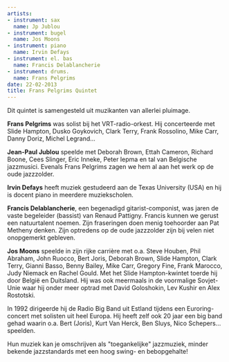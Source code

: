 ```yaml
---
artists:
- instrument: sax
  name: Jp Jublou
- instrument: bugel
  name: Jos Moons
- instrument: piano
  name: Irvin Defays
- instrument: el. bas
  name: Francis Delablancherie
- instrument: drums.
  name: Frans Pelgrims
date: 22-02-2013
title: Frans Pelgrims Quintet
---
```

Dit quintet is samengesteld uit muzikanten van allerlei pluimage. 

**Frans Pelgrims** was solist bij het VRT-radio-orkest. Hij concerteerde met Slide Hampton, Dusko Goykovich, Clark Terry, 
Frank Rossolino, Mike Carr, Danny Doriz, Michel Legrand... 

**Jean-Paul Jublou** speelde met Deborah Brown, Ettah Cameron, Richard Boone, Cees Slinger, Eric Inneke, Peter Iepma en tal van Belgische 
jazzmusici. Evenals Frans Pelgrims zagen we hem al aan het werk op de oude jazzzolder. 

**Irvin Defays** heeft muziek gestudeerd aan de Texas University (USA) en hij is docent piano in meerdere muziekscholen. 

**Francis Delablancherie**, een begenadigd gitarist-componist, was jaren de vaste begeleider (bassist) van Renaud Pattigny. Francis kunnen 
we gerust een natuurtalent noemen. Zijn fraseringen doen menig toehoorder aan Pat Metheny denken. Zijn optredens op de oude jazzzolder 
zijn bij velen niet onopgemerkt gebleven. 

**Jos Moons** speelde in zijn rijke carrière met o.a. Steve Houben, Phil Abraham, John Ruocco, Bert Joris, Deborah Brown, Slide Hampton, 
Clark Terry, Gianni Basso, Benny Bailey, Mike Carr, Gregory Fine, Frank Marocco, Judy Niemack en Rachel Gould. Met het Slide Hampton-kwintet 
toerde hij door België en Duitsland. Hij was ook meermaals in de voormalige Sovjet-Unie waar hij onder meer optrad met David Goloshokin, Lev 
Kushir en Alex Rostotski. 

In 1992 dirigeerde hij de Radio Big Band uit Estland tijdens een Euroring- concert met solisten uit heel Europa. Hij heeft zelf ook 20 jaar een 
big band gehad waarin o.a. Bert (Joris), Kurt Van Herck, Ben Sluys, Nico Schepers... speelden. 

Hun muziek kan je omschrijven als "toegankelijke" jazzmuziek, minder bekende jazzstandards met een hoog swing- en bebopgehalte!